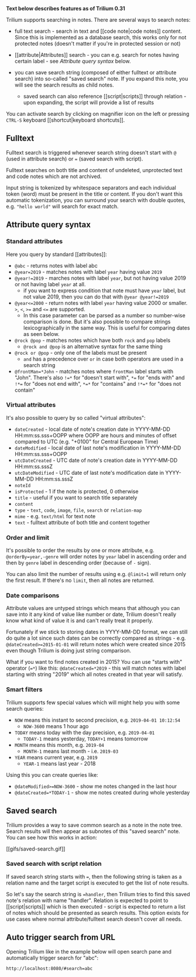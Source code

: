**Text below describes features as of Trilium 0.31**

Trilium supports searching in notes. There are several ways to search notes:

* full text search - search in text and [[code note|code notes]] content. Since this is implemented as a database search, this works only for not protected notes (doesn't matter if you're in protected session or not)

* [[attribute|Attributes]] search - you can e.g. search for notes having certain label - see *Attribute query syntax* below.

* you can save search string (composed of either fulltext or attribute search) into so-called "saved search" note. If you expand this note, you will see the search results as child notes.
  * saved search can also reference [[script|scripts]] through relation - upon expanding, the script will provide a list of results

You can activate search by clicking on magnifier icon on the left or pressing `CTRL-S` keyboard [[shortcut|keyboard shortcuts]].

## Fulltext

Fulltext search is triggered whenever search string doesn't start with `@` (used in attribute search) or `=` (saved search with script). 

Fulltext searches on both title and content of undeleted, unprotected text and code notes which are not archived.

Input string is tokenized by whitespace separators and each individual token (word) must be present in the title or content. If you don't want this automatic tokenization, you can surround your search with double quotes, e.g. `"hello world"` will search for exact match.

## Attribute query syntax

### Standard attributes

Here you query by standard [[attributes]]:

* `@abc` - returns notes with label abc
* `@year=2019` - matches notes with label `year` having value `2019`
* `@year!=2019` - marches notes with label `year`, but not having value 2019 or not having label `year` at all.
  * if you want to express condition that note must have `year` label, but not value 2019, then you can do that with `@year @year!=2019`
* `@year<=2000` - return notes with label `year` having value 2000 or smaller. `>`, `<`, `>=` and `<=` are supported.
  * In this case parameter can be parsed as a number so number-wise comparison is done. But it's also possible to compare strings lexicographically in the same way. This is useful for comparing dates as seen below.
* `@rock @pop` - matches notes which have both `rock` and `pop` labels
  * `@rock and @pop` is an alternative syntax for the same thing
* `@rock or @pop` - only one of the labels must be present
  * `and` has a precedence over `or` in case both operators are used in a search string
* `@frontMan=*John` - matches notes where `frontMan` label starts with "John". There's also `!=*` for "doesn't start with", `*=` for "ends with" and `!*=` for "does not end with", `*=*` for "contains" and `!*=*` for "does not contain"

### Virtual attributes

It's also possible to query by so called "virtual attributes":

* `dateCreated` - local date of note's creation date in YYYY-MM-DD HH:mm:ss.sss+OOPP where OOPP are hours and minutes of offset compared to UTC (e.g. "+0100" for Central European Time)
* `dateModified` - local date of last note's modification in YYYY-MM-DD HH:mm:ss.sss+OOPP
* `utcDateCreated` - UTC date of note's creation date in YYYY-MM-DD HH:mm:ss.sssZ
* `utcDateModified` - UTC date of last note's modification date in YYYY-MM-DD HH:mm:ss.sssZ
* `noteId`
* `isProtected` - 1 if the note is protected, 0 otherwise
* `title` - useful if you want to search title separately
* `content`
* `type` - `text`, `code`, `image`, `file`, `search` or `relation-map`
* `mime` - e.g. `text/html` for text note
* `text` - fulltext attribute of both title and content together

### Order and limit

It's possible to order the results by one or more attribute, e.g. `@orderBy=year,-genre` will order notes by `year` label in ascending order and then by `genre` label in descending order (because of `-` sign).

You can also limit the number of results using e.g. `@limit=1` will return only the first result. If there's no `limit`, then all notes are returned.

### Date comparisons

Attribute values are untyped strings which means that although you can save into it any kind of value like number or date, Trilium doesn't really know what kind of value it is and can't really treat it properly.

Fortunately if we stick to storing dates in YYYY-MM-DD format, we can still do quite a lot since such dates can be correctly compared as strings - e.g. `@dateCreated>=2015-01-01` will return notes which were created since 2015 even though Trilium is doing just string comparison.

What if you want to find notes created in 2015? You can use "starts with" operator (`=*`) like this: `@dateCreated=*2019` - this will match notes with label starting with string "2019" which all notes created in that year will satisfy.

### Smart filters

Trilium supports few special values which will might help you with some search queries:

* `NOW` means this instant to second precision, e.g. `2019-04-01 10:12:54`
  * `NOW-3600` means 1 hour ago
* `TODAY` means today with the day precision, e.g. `2019-04-01`
  * `TODAY-1` means yesterday, `TODAY+1` means tomorrow
* `MONTH` means this month, e.g. `2019-04`
  * `MONTH-1` means last month - i.e. `2019-03`
* `YEAR` means current year, e.g. `2019`
  * `YEAR-1` means last year - 2018

Using this you can create queries like:

* `@dateModified>=NOW-3600` - show me notes changed in the last hour
* `@dateCreated=*TODAY-1` - show me notes created during whole yesterday

## Saved search

Trilium provides a way to save common search as a note in the note tree. Search results will then appear as subnotes of this "saved search" note. You can see how this works in action:

[[gifs/saved-search.gif]]

### Saved search with script relation

If saved search string starts with `=`, then the following string is taken as a relation name and the target script is executed to get the list of note results.

So let's say the search string is `=handler`, then Trilium tries to find this saved note's relation with name "handler". Relation is expected to point to [[script|scripts]] which is then executed - script is expected to return a list of notes which should be presented as search results. This option exists for use cases where normal attribute/fulltext search doesn't cover all needs.

## Auto trigger search from URL

Opening Trilium like in the example below will open search pane and automatically trigger search for "abc":

```
http://localhost:8080/#search=abc
```